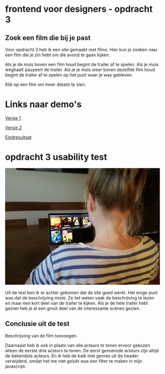 # frontend voor designers - opdracht 3

## Zoek een film die bij je past

Voor opdracht 3 heb ik een site gemaakt met films. Hier kun je zoeken naar een film die je zin hebt om die avond te gaan kijken.

Als je de muis boven een film houd begint de trailer af te spelen. Als je muis weghaalt pauzeert de trailer. Als je je muis weer boven dezelfde film houd begint de trailer af te spelen op het punt waar je was gebleven.

Klik op een film om meer details te zien.


# Links naar demo's
[Versie 1](https://kazbison.github.io/frontendvoordesigners/opdracht3/v1/)

[Versie 2](https://kazbison.github.io/frontendvoordesigners/opdracht3/v1/)

[Eindresultaat](https://kazbison.github.io/frontendvoordesigners/opdracht3/v3/)


# opdracht 3 usability test

![Testpersoon](testpersoon.jpg "Testpersoon")

Uit de test ben ik er achter gekomen dat de site goed werkt. Het enige punt was dat de beschrijving miste. Ze liet weten vaak de beschrijving te lezen en maar een kort deel van de trailer te kijken. Als je de hele trailer hebt gezien heb je al een groot deel van de interessante scènes gezien.

## Conclusie uit de test

Beschrijving van de film toevoegen.

Daarnaast heb ik ook in plaats van alle acteurs te tonen ervoor gekozen alleen de eerste drie acteurs te tonen. De eerst genoemde acteurs zijn altijd de bekendste acteurs. En ik heb de balk met genres uit de header verwijderd, omdat het me niet gelukt was een filter te maken in mijn javascript.

